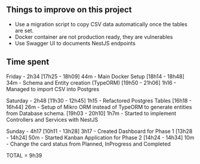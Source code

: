 ## Things to improve on this project

- Use a migration script to copy CSV data automatically once the tables are set.
- Docker container are not production ready, they are vulnerables
- Use Swagger UI to documents NestJS endpoints


## Time spent

Friday - 2h34
[17h25 - 18h09] 44m - Main Docker Setup
[18h14 - 18h48] 34m - Schema and Entity creation (TypeORM)
[19h50 - 21h06] 1h16 - Managed to import CSV into Postgres


Saturday - 2h48
[11h30 - 12h45] 1h15 - Refactored Postgres Tables
[16h18 - 16h44] 26m - Setup of Mikro ORM instead of TypeORM to generate entities from Database schema.
[19h03 - 20h10] 1h7m - Started to implement Controllers and Services with NestJS


Sunday - 4h17
[10h11 - 13h28] 3h17 - Created Dashboard for Phase 1
[13h28 - 14h24] 50m - Started Kanban Application for Phase 2
[14h24 - 14h34] 10m - Change the card status from Planned, InProgress and Completed

TOTAL = 9h39
